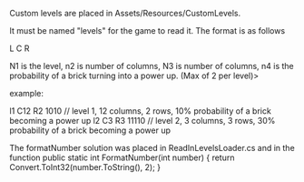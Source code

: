 Custom levels are placed in Assets/Resources/CustomLevels.

It must be named "levels" for the game to read it.
The format is as follows 

L<N1> C<N2> R<N3> <N4 in binary>

N1 is the level, n2 is number of columns, N3 is number of columns, n4 is the probability of a brick turning into a power up. 
(Max of 2 per level)>

example:

l1 C12 R2 1010      // level 1, 12 columns, 2 rows,  10% probability of a brick becoming a power up
l2 C3 R3 11110      // level 2, 3 columns, 3 rows, 30% probability of a brick becoming a power up


The formatNumber solution was placed in ReadInLevelsLoader.cs
and in the function 
    public static int FormatNumber(int number)
    {
        return Convert.ToInt32(number.ToString(), 2);
    }
